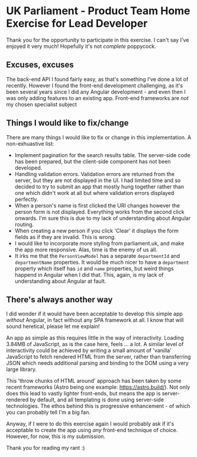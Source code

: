 # UK Parliament - Product Team Home Exercise for Lead Developer

Thank you for the opportunity to participate in this exercise. I can't say I've enjoyed it very much! Hopefully it's not _complete_ poppycock.

## Excuses, excuses

The back-end API I found fairly easy, as that's something I've done a lot of recently. However I found the front-end development challenging, as it's been several years since I did any Angular development - and even then I was only adding features to an existing app. Front-end frameworks are _not_ my chosen specialist subject

## Things I would like to fix/change

There are many things I would like to fix or change in this implementation. A non-exhuastive list:

- Implement pagination for the search results table. The server-side code has been prepared, but the client-side component has not been developed.
- Handling validation errors. Validation errors are returned from the server, but they are not displayed in the UI. I had limited time and so decided to try to submit an app that mostly hung together rather than one which didn't work at all but where validation errors displayed perfectly.
- When a person's name is first clicked the URI changes however the person form is not displayed. Everything works from the second click onwards. I'm sure this is due to my lack of understanding about Angular routing.
- When creating a new person if you click 'Clear' it displays the form fields as if they are invalid. This is wrong.
- I would like to incorporate more styling from parliament.uk, and make the app more responsive. Alas, time is the enemy of us all.
- It irks me that the `PersonViewModel` has a separate `departmentId` and `departmentName` properties. It would be much nicer to have a `department` property which itself has `id` and `name` properties, but weird things happend in Angular when I did that. This, again, is my lack of understanding about Angular at fault.

## There's always another way

I did wonder if it would have been acceptable to develop this simple app _without_ Angular, in fact without any SPA framework at all. I know that will sound heretical, please let me explain!

An app as simple as this requires little in the way of interactivity. Loading 3.84MB of JavaScript, as is the case here, feels ... a lot. A similar level of interactivity could be achieved by writing a small amount of 'vanilla' JavaScript to fetch rendered HTML from the server, rather than transferring JSON which needs additional parsing and binding to the DOM using a very large library.

This 'throw chunks of HTML around' approach has been taken by some recent frameworks (Astro being one example: https://astro.build/). Not only does this lead to vastly lighter front-ends, but means the app is server-rendered by default, and all templating is done using server-side technologies. The ethos behind this is progressive enhancement - of which you can probably tell I'm a big fan.

Anyway, if I were to do this exercise again I would probably ask if it's acceptable to create the app using _any_ front-end technique of choice. However, for now, this is my submission.

Thank you for reading my rant :)